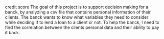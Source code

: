credit score
The goal of this project is to support decision making for a banck, by analyzing a csv file that contains personal information of their clients. The banck wants to know what variables they need to consider while deciding if to lend a loan to a client or not. To help the banck, I need to find the correlation between the clients personal data and their ability to pay it back.
